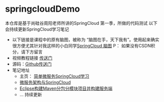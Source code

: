 # springcloudDemo
本仓库是基于尚硅谷周阳老师所讲的SpringCloud 第一季，所做的代码测试
以下会持续更新SpringCloud学习笔记
* 以下链接是课程中的原有脑图，被称为 “脑图在手，天下我有”。使用起来确实很方便尤其针对我这样的小白同学[SpringCloud 脑图](https://download.csdn.net/download/qq_34160679/11266162)
P： 如果没有CSDN积分，请下方留言
* 视频教程链接 [传送门](https://www.bilibili.com/video/av22613028)
* 源码：[Github传送门](https://github.com/1807782219/springcloudDemo)
*  笔记地址 
 	*  主页： [简单微服务SpringCloud学习](https://blog.csdn.net/qq_34160679/article/details/94379618)
 	* [微服务架构与SpringCloud](https://blog.csdn.net/qq_34160679/article/details/94378860)
 	* [Eclipse构建Maven分包分模块项目并构建服务端](https://blog.csdn.net/qq_34160679/article/details/94494563)
 	* ... 持续更新
